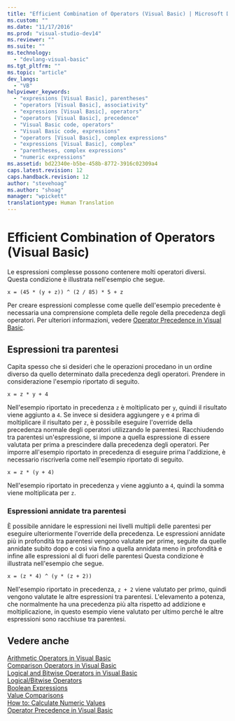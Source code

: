 ```yaml
---
title: "Efficient Combination of Operators (Visual Basic) | Microsoft Docs"
ms.custom: ""
ms.date: "11/17/2016"
ms.prod: "visual-studio-dev14"
ms.reviewer: ""
ms.suite: ""
ms.technology: 
  - "devlang-visual-basic"
ms.tgt_pltfrm: ""
ms.topic: "article"
dev_langs: 
  - "VB"
helpviewer_keywords: 
  - "expressions [Visual Basic], parentheses"
  - "operators [Visual Basic], associativity"
  - "expressions [Visual Basic], operators"
  - "operators [Visual Basic], precedence"
  - "Visual Basic code, operators"
  - "Visual Basic code, expressions"
  - "operators [Visual Basic], complex expressions"
  - "expressions [Visual Basic], complex"
  - "parentheses, complex expressions"
  - "numeric expressions"
ms.assetid: bd22340e-b5be-458b-8772-3916c02309a4
caps.latest.revision: 12
caps.handback.revision: 12
author: "stevehoag"
ms.author: "shoag"
manager: "wpickett"
translationtype: Human Translation
---
```

# Efficient Combination of Operators (Visual Basic)
Le espressioni complesse possono contenere molti operatori diversi.  Questa condizione è illustrata nell'esempio che segue.  
  
 `x = (45 * (y + z)) ^ (2 / 85) * 5 + z`  
  
 Per creare espressioni complesse come quelle dell'esempio precedente è necessaria una comprensione completa delle regole della precedenza degli operatori.  Per ulteriori informazioni, vedere [Operator Precedence in Visual Basic](../../../../visual-basic/language-reference/operators/operator-precedence.md).  
  
## Espressioni tra parentesi  
 Capita spesso che si desideri che le operazioni procedano in un ordine diverso da quello determinato dalla precedenza degli operatori.  Prendere in considerazione l'esempio riportato di seguito.  
  
 `x = z * y + 4`  
  
 Nell'esempio riportato in precedenza `z` è moltiplicato per `y`, quindi il risultato viene aggiunto a `4`.  Se invece si desidera aggiungere `y` e `4` prima di moltiplicare il risultato per `z`, è possibile eseguire l'override della precedenza normale degli operatori utilizzando le parentesi.  Racchiudendo tra parentesi un'espressione, si impone a quella espressione di essere valutata per prima a prescindere dalla precedenza degli operatori.  Per imporre all'esempio riportato in precedenza di eseguire prima l'addizione, è necessario riscriverla come nell'esempio riportato di seguito.  
  
 `x = z * (y + 4)`  
  
 Nell'esempio riportato in precedenza `y` viene aggiunto a `4`, quindi la somma viene moltiplicata per `z`.  
  
### Espressioni annidate tra parentesi  
 È possibile annidare le espressioni nei livelli multipli delle parentesi per eseguire ulteriormente l'override della precedenza.  Le espressioni annidate più in profondità tra parentesi vengono valutate per prime, seguite da quelle annidate subito dopo e così via fino a quella annidata meno in profondità e infine alle espressioni al di fuori delle parentesi  Questa condizione è illustrata nell'esempio che segue.  
  
 `x = (z * 4) ^ (y * (z + 2))`  
  
 Nell'esempio riportato in precedenza, `z + 2` viene valutato per primo, quindi vengono valutate le altre espressioni tra parentesi.  L'elevamento a potenza, che normalmente ha una precedenza più alta rispetto ad addizione e moltiplicazione, in questo esempio viene valutato per ultimo perché le altre espressioni sono racchiuse tra parentesi.  
  
## Vedere anche  
 [Arithmetic Operators in Visual Basic](../../../../visual-basic/programming-guide/language-features/operators-and-expressions/arithmetic-operators.md)   
 [Comparison Operators in Visual Basic](../../../../visual-basic/programming-guide/language-features/operators-and-expressions/comparison-operators.md)   
 [Logical and Bitwise Operators in Visual Basic](../../../../visual-basic/programming-guide/language-features/operators-and-expressions/logical-and-bitwise-operators.md)   
 [Logical\/Bitwise Operators](../../../../visual-basic/language-reference/operators/logical-bitwise-operators.md)   
 [Boolean Expressions](../../../../visual-basic/programming-guide/language-features/operators-and-expressions/boolean-expressions.md)   
 [Value Comparisons](../../../../visual-basic/programming-guide/language-features/operators-and-expressions/value-comparisons.md)   
 [How to: Calculate Numeric Values](../../../../visual-basic/programming-guide/language-features/operators-and-expressions/how-to-calculate-numeric-values.md)   
 [Operator Precedence in Visual Basic](../../../../visual-basic/language-reference/operators/operator-precedence.md)